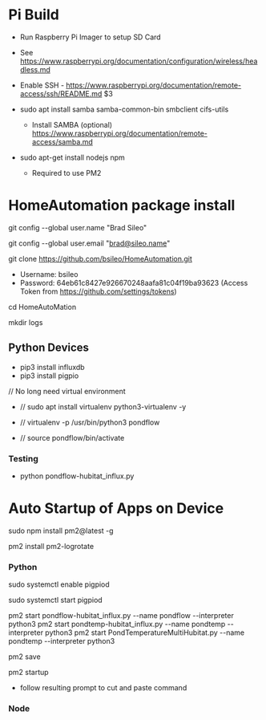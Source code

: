 # Pi Build
- Run Raspberry Pi Imager to setup SD Card
- See https://www.raspberrypi.org/documentation/configuration/wireless/headless.md
- Enable SSH - https://www.raspberrypi.org/documentation/remote-access/ssh/README.md $3
- sudo apt install samba samba-common-bin smbclient cifs-utils
  - Install SAMBA (optional) https://www.raspberrypi.org/documentation/remote-access/samba.md

- sudo apt-get install nodejs npm
  - Required to use PM2
  

# HomeAutomation package install

git config --global  user.name "Brad Sileo"

git config --global  user.email "brad@sileo.name"

git clone https://github.com/bsileo/HomeAutomation.git
-   Username: bsileo
-  Password: 64eb61c8427e926670248aafa81c04f19ba93623  (Access Token from https://github.com/settings/tokens)

cd HomeAutoMation

mkdir logs

## Python Devices 
- pip3 install influxdb
- pip3 install pigpio

// No long need virtual environment

- // sudo apt install virtualenv python3-virtualenv -y

- // virtualenv -p /usr/bin/python3 pondflow

- // source pondflow/bin/activate


### Testing
- python pondflow-hubitat_influx.py


# Auto Startup of Apps on Device
sudo npm install pm2@latest -g

pm2 install pm2-logrotate

### Python 
sudo systemctl enable pigpiod

sudo systemctl start pigpiod 

pm2 start pondflow-hubitat_influx.py --name pondflow --interpreter python3
pm2 start pondtemp-hubitat_influx.py --name pondtemp --interpreter python3
pm2 start PondTemperatureMultiHubitat.py --name pondtemp --interpreter python3

pm2 save 

pm2 startup
- follow resulting prompt to cut and paste command
  
### Node
